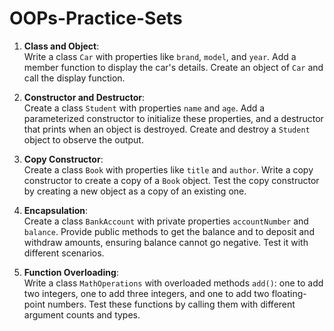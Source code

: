 # OOPs-Practice-Sets

1. **Class and Object**:  
   Write a class `Car` with properties like `brand`, `model`, and `year`. Add a member function to display the car's details. Create an object of `Car` and call the display function.
   
3. **Constructor and Destructor**:  
   Create a class `Student` with properties `name` and `age`. Add a parameterized constructor to initialize these properties, and a destructor that prints when an object is destroyed. Create and destroy a `Student` object to observe the output.
   
5. **Copy Constructor**:  
   Create a class `Book` with properties like `title` and `author`. Write a copy constructor to create a copy of a `Book` object. Test the copy constructor by creating a new object as a copy of an existing one.

4. **Encapsulation**:  
   Create a class `BankAccount` with private properties `accountNumber` and `balance`. Provide public methods to get the balance and to deposit and withdraw amounts, ensuring balance cannot go negative. Test it with different scenarios.

5. **Function Overloading**:  
   Write a class `MathOperations` with overloaded methods `add()`: one to add two integers, one to add three integers, and one to add two floating-point numbers. Test these functions by calling them with different argument counts and types.
